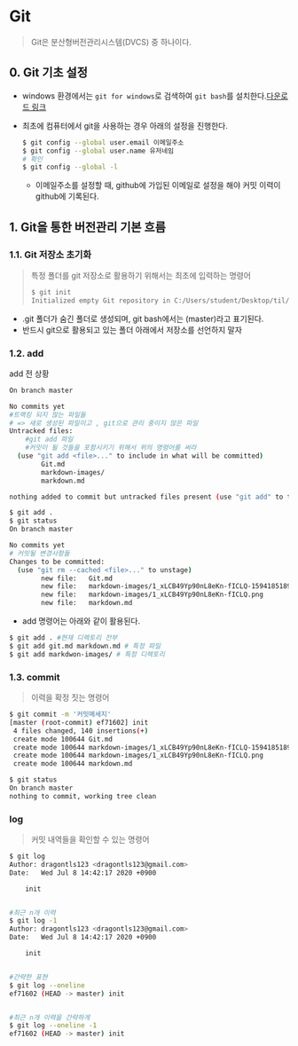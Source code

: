 # Git

> Git은 분산형버전관리시스템(DVCS) 중 하나이다.

## 0. Git 기초 설정

* windows 환경에서는 `git for windows`로 검색하여 `git bash`를 설치한다.[다운로드 링크](https://gitforwindows.org/)

* 최초에 컴퓨터에서  git을 사용하는 경우 아래의 설정을 진행한다.

  ```bash
  $ git config --global user.email 이메일주소
  $ git config --global user.name 유저네임
  # 확인
  $ git config --global -l
  
  ```

  * 이메일주소를 설정할 때, github에 가입된 이메일로 설정을 해야 커밋 이력이 github에 기록된다.



## 1. Git을 통한 버전관리 기본 흐름

### 1.1. Git 저장소 초기화

> 특정 폴더를 git 저장소로 활용하기 위해서는 최초에 입력하는 명령어
>
> ```bash
> $ git init
> Initialized empty Git repository in C:/Users/student/Desktop/til/.git/
> ```

* .git 폴더가 숨긴 폴더로 생성되며, git bash에서는 (master)라고 표기된다.
* 반드시 git으로 활용되고 있는 폴더 아래에서 저장소를 선언하지 말자



### 1.2. add

add 전 상황

```bash
On branch master

No commits yet
#트랙킹 되지 않는 파일들
# => 새로 생성된 파일이고 , git으로 관리 중이지 않은 파일
Untracked files:
	#git add 파일
	#커밋이 될 것들을 포함시키기 위해서 위의 명령어를 써라
  (use "git add <file>..." to include in what will be committed)
        Git.md
        markdown-images/
        markdown.md

nothing added to commit but untracked files present (use "git add" to track)

```

```bash
$ git add .
$ git status
On branch master

No commits yet
# 커밋될 변경사항들
Changes to be committed:
  (use "git rm --cached <file>..." to unstage)
        new file:   Git.md
        new file:   markdown-images/1_xLCB49Yp90nL8eKn-fICLQ-1594185189020.png
        new file:   markdown-images/1_xLCB49Yp90nL8eKn-fICLQ.png
        new file:   markdown.md


```

* add 명령어는 아래와 같이 활용된다.

```bash
$ git add . #현재 디렉토리 전부
$ git add git.md markdown.md # 특정 파일
$ git add markdwon-images/ # 특정 디렉토리
```

### 1.3. commit

> 이력을 확정 짓는 명령어

```bash
$ git commit -m '커밋메세지'
[master (root-commit) ef71602] init
 4 files changed, 140 insertions(+)
 create mode 100644 Git.md
 create mode 100644 markdown-images/1_xLCB49Yp90nL8eKn-fICLQ-1594185189020.png
 create mode 100644 markdown-images/1_xLCB49Yp90nL8eKn-fICLQ.png
 create mode 100644 markdown.md

$ git status
On branch master
nothing to commit, working tree clean


```

### log

> 커밋 내역들을 확인할 수 있는 명령어

```bash
$ git log
Author: dragontls123 <dragontls123@gmail.com>
Date:   Wed Jul 8 14:42:17 2020 +0900

    init


#최근 n개 이력
$ git log -1
Author: dragontls123 <dragontls123@gmail.com>
Date:   Wed Jul 8 14:42:17 2020 +0900

    init


#간략한 표현
$ git log --oneline
ef71602 (HEAD -> master) init


#최근 n개 이력을 간략하게
$ git log --oneline -1
ef71602 (HEAD -> master) init


```



